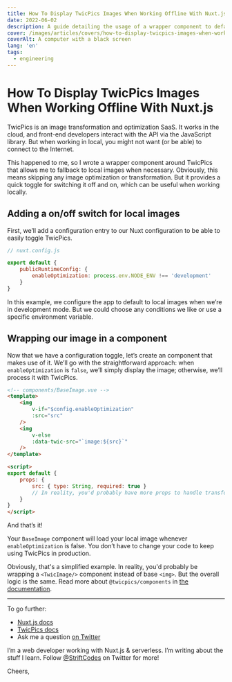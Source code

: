 ```yaml
---
title: How To Display TwicPics Images When Working Offline With Nuxt.js
date: 2022-06-02
description: A guide detailing the usage of a wrapper component to default to local images when working offline.
cover: /images/articles/covers/how-to-display-twicpics-images-when-working-offline-with-nuxt.jpg
coverAlt: A computer with a black screen
lang: 'en'
tags:
  - engineering
---
```


# How To Display TwicPics Images When Working Offline With Nuxt.js

TwicPics is an image transformation and optimization SaaS. It works in the cloud, and front-end developers interact with the API via the JavaScript library. But when working in local, you might not want (or be able) to connect to the Internet.

This happened to me, so I wrote a wrapper component around TwicPics that allows me to fallback to local images when necessary. Obviously, this means skipping any image optimization or  transformation. But it provides a quick toggle for switching it off and on, which can be useful when working locally.

## Adding a on/off switch for local images

First, we’ll add a configuration entry to our Nuxt configuration to be able to easily toggle TwicPics.

```js
// nuxt.config.js

export default {
	publicRuntimeConfig: {
		enableOptimization: process.env.NODE_ENV !== 'development'
	}
}
```

In this example, we configure the app to default to local images when we’re in development mode. But we could choose any conditions we like or use a specific environment variable.

## Wrapping our image in a component

Now that we have a configuration toggle, let’s create an component that makes use of it. We’ll go with the straightforward approach: when `enableOptimization` is `false`, we’ll simply display the image; otherwise, we’ll process it with TwicPics.

```html
<!-- components/BaseImage.vue -->
<template>
	<img
		v-if="$config.enableOptimization"
		:src="src"
	/>
	<img
		v-else
		:data-twic-src="`image:${src}`"
	/>
</template>

<script>
export default {
	props: {
		src: { type: String, required: true }
		// In reality, you'd probably have more props to handle transformations, etc.
	}
}
</script>
```

And that’s it!

Your `BaseImage` component will load your local image whenever  `enableOptimization` is false. You don’t have to change your code to keep using TwicPics in production.

Obviously, that's a simplified example. In reality, you'd probably be wrapping a `<TwicImage/>` component instead of base `<img>`. But the overall logic is the same. Read more about `@twicpics/components` in [the documentation](https://www.twicpics.com/docs/components/overview).

---

To go further:
- [Nuxt.js docs](https://nuxtjs.org/)
- [TwicPics docs](https://www.twicpics.com/docs/getting-started/overview)
- Ask me a question [on Twitter](https://twitter.com/StriftCodes)

I’m a web developer working with Nuxt.js & serverless. I’m writing about the stuff I learn. Follow [@StriftCodes](https://twitter.com/StriftCodes) on Twitter for more!

Cheers,


